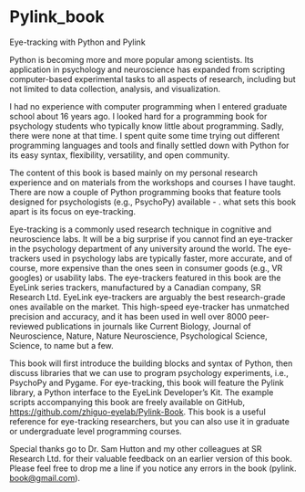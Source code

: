 # Pylink_book
Eye-tracking with Python and Pylink

Python is becoming more and more popular among scientists. Its application in psychology and neuroscience has expanded from scripting computer-based experimental tasks to all aspects of research, including but not limited to data collection, analysis, and visualization.
 
I had no experience with computer programming when I entered graduate school about 16 years ago. I looked hard for a programming book for psychology students who typically know little about programming. Sadly, there were none at that time. I spent quite some time trying out different programming languages and tools and finally settled down with Python for its easy syntax, flexibility, versatility, and open community.
 
The content of this book is based mainly on my personal research experience and on materials from the workshops and courses I have taught. There are now a couple of Python programming books that feature tools designed for psychologists (e.g., PsychoPy) available - . what sets this book apart is its focus on eye-tracking.
 
Eye-tracking is a commonly used research technique in cognitive and neuroscience labs. It will be a big surprise if you cannot find an eye-tracker in the psychology department of any university around the world. The eye-trackers used in psychology labs are typically faster, more accurate, and of course, more expensive than the ones seen in consumer goods (e.g., VR googles) or usability labs. The eye-trackers featured in this book are the EyeLink series trackers, manufactured by a Canadian company, SR Research Ltd. EyeLink eye-trackers are arguably the best research-grade ones available on the market. This high-speed eye-tracker has unmatched precision and accuracy, and it has been used in well over 8000 peer-reviewed publications in journals like Current Biology, Journal of Neuroscience, Nature, Nature Neuroscience, Psychological Science, Science, to name but a few.
 
This book will first introduce the building blocks and syntax of Python, then discuss libraries that we can use to program psychology experiments, i.e., PsychoPy and Pygame. For eye-tracking, this book will feature the Pylink library, a Python interface to the EyeLink Developer’s Kit. The example scripts accompanying this book are freely available on GitHub, https://github.com/zhiguo-eyelab/Pylink-Book. This book is a useful reference for eye-tracking researchers, but you can also use it in graduate or undergraduate level programming courses.
 
Special thanks go to Dr. Sam Hutton and my other colleagues at SR Research Ltd. for their valuable feedback on an earlier version of this book. Please feel free to drop me a line if you notice any errors in the book (pylink. book@gmail.com).
